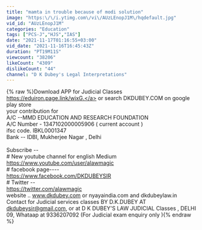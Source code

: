 ```yaml
---
title: "mamta in trouble because of modi solution"
image: "https:\/\/i.ytimg.com\/vi\/AUzLEnopJ1M\/hqdefault.jpg"
vid_id: "AUzLEnopJ1M"
categories: "Education"
tags: ["PCS-J","HJS","IAS"]
date: "2021-11-17T01:16:55+03:00"
vid_date: "2021-11-16T16:45:43Z"
duration: "PT19M11S"
viewcount: "38206"
likeCount: "4309"
dislikeCount: "44"
channel: "D K Dubey's Legal Interpretations"
---
```

{% raw %}Download APP for Judicial Classes <br />            <a rel="nofollow" target="blank" href="https://eduiron.page.link/wjxG.">https://eduiron.page.link/wjxG.</a> or search DKDUBEY.COM on google play store <br />your contribution for <br />A/C --MMD EDUCATION AND RESEARCH FOUNDATION <br />A/C Number - 1347102000005906 ( current account )<br />ifsc code. IBKL0001347<br />Bank -- IDBI, Mukherjee Nagar , Delhi <br /><br />Subscribe -- <br />#  New youtube channel for english Medium <br />            <a rel="nofollow" target="blank" href="https://www.youtube.com/user/alawmagic">https://www.youtube.com/user/alawmagic</a><br /># facebook page----<br />              <a rel="nofollow" target="blank" href="https://www.facebook.com/DKDUBEYSIR">https://www.facebook.com/DKDUBEYSIR</a><br />#  Twitter -- <br />          <a rel="nofollow" target="blank" href="https://twitter.com/alawmagic">https://twitter.com/alawmagic</a> <br /> website .. www.dkdubey.com or  nyayaindia.com and dkdubeylaw.in<br />Contact for Judicial services classes  BY D.K.DUBEY AT  dkdubeysir@gmail.com, or at D K DUBEY'S LAW JUDICIAL Classes  , DELHI 09, Whataap at 9336207092 (For Judicial exam enquiry only ){% endraw %}
